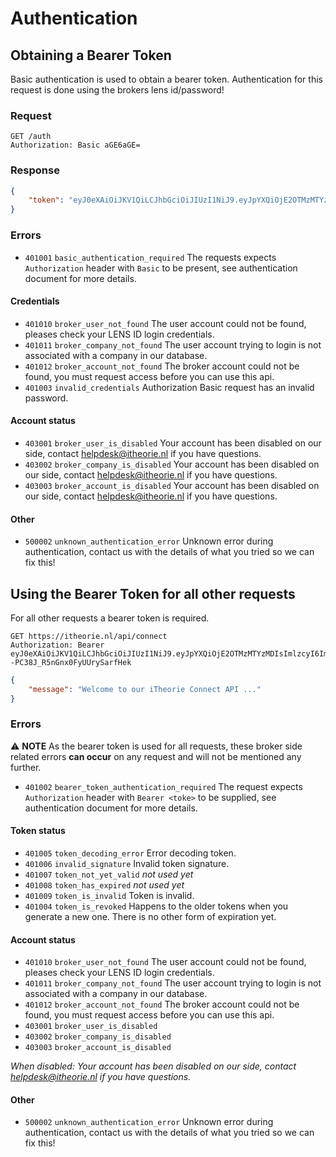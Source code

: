# Authentication

## Obtaining a Bearer Token
Basic authentication is used to obtain a bearer token.
Authentication for this request is done using the brokers lens id/password!

### Request
```http
GET /auth
Authorization: Basic aGE6aGE=
```

### Response
```json
{
    "token": "eyJ0eXAiOiJKV1QiLCJhbGciOiJIUzI1NiJ9.eyJpYXQiOjE2OTMzMTYzMDIsImlzcyI6Iml0aGVvcmllIiwic3ViIjoiY29ubmVjdC1hcGkiLCJhdWQiOiJCcm9rZXIgVm9vcmJlZWxkIiwicGsiOiI5Zjhka0dubVFXbmZqRkVua3FwczM4azJDMTdjZDI0NWI1OWU0YTcwYjQ1Y2JmMWJhYmQwYzk0MTMzODVjM2Q2ODlhMzZjY2E2OThlOTY1ODczMzM5YyIsInVzZXIiOiIwMUg5MFFaOUQ5WVNOOVo5MFRXQzZSVEZCRSIsImNvbXBhbnkiOiIwMUg5MFBXRVRINDdaVEdKTVA2OTgxUE5KUSIsImFjY291bnQiOiIwMUg5MFE2MzJBNDVFWkpCTldDMURHUFdWUCJ9.nUoDm1rk7Jwg8HL--PC38J_R5nGnx0FyUUrySarfHek"
}
```

### Errors
* `401001` `basic_authentication_required` The requests expects `Authorization` header with `Basic` to be present, see authentication document for more details.

#### Credentials
* `401010` `broker_user_not_found` The user account could not be found, pleases check your LENS ID login credentials.
* `401011` `broker_company_not_found` The user account trying to login is not associated with a company in our database.
* `401012` `broker_account_not_found` The broker account could not be found, you must request access before you can use this api.
* `401003` `invalid_credentials` Authorization Basic request has an invalid password.

#### Account status
* `403001` `broker_user_is_disabled` Your account has been disabled on our side, contact helpdesk@itheorie.nl if you have questions.
* `403002` `broker_company_is_disabled` Your account has been disabled on our side, contact helpdesk@itheorie.nl if you have questions.
* `403003` `broker_account_is_disabled` Your account has been disabled on our side, contact helpdesk@itheorie.nl if you have questions.

#### Other
* `500002` `unknown_authentication_error` Unknown error during authentication, contact us with the details of what you tried so we can fix this!

## Using the Bearer Token for all other requests
For all other requests a bearer token is required.
```http
GET https://itheorie.nl/api/connect
Authorization: Bearer eyJ0eXAiOiJKV1QiLCJhbGciOiJIUzI1NiJ9.eyJpYXQiOjE2OTMzMTYzMDIsImlzcyI6Iml0aGVvcmllIiwic3ViIjoiY29ubmVjdC1hcGkiLCJhdWQiOiJCcm9rZXIgVm9vcmJlZWxkIiwicGsiOiI5Zjhka0dubVFXbmZqRkVua3FwczM4azJDMTdjZDI0NWI1OWU0YTcwYjQ1Y2JmMWJhYmQwYzk0MTMzODVjM2Q2ODlhMzZjY2E2OThlOTY1ODczMzM5YyIsInVzZXIiOiIwMUg5MFFaOUQ5WVNOOVo5MFRXQzZSVEZCRSIsImNvbXBhbnkiOiIwMUg5MFBXRVRINDdaVEdKTVA2OTgxUE5KUSIsImFjY291bnQiOiIwMUg5MFE2MzJBNDVFWkpCTldDMURHUFdWUCJ9.nUoDm1rk7Jwg8HL--PC38J_R5nGnx0FyUUrySarfHek
```
```json
{
    "message": "Welcome to our iTheorie Connect API ..."
}
```

### Errors
:warning: **NOTE** As the bearer token is used for all requests, these broker side related errors **can occur** on any request and will not be mentioned any further.

* `401002` `bearer_token_authentication_required` The request expects `Authorization` header with `Bearer <toke>` to be supplied, see authentication document for more details.

#### Token status
* `401005` `token_decoding_error` Error decoding token.
* `401006` `invalid_signature` Invalid token signature.
* `401007` `token_not_yet_valid` _not used yet_
* `401008` `token_has_expired` _not used yet_
* `401009` `token_is_invalid` Token is invalid.
* `401004` `token_is_revoked` Happens to the older tokens when you generate a new one. There is no other form of expiration yet.

#### Account status
* `401010` `broker_user_not_found` The user account could not be found, pleases check your LENS ID login credentials.
* `401011` `broker_company_not_found` The user account trying to login is not associated with a company in our database.
* `401012` `broker_account_not_found` The broker account could not be found, you must request access before you can use this api.
* `403001` `broker_user_is_disabled`
* `403002` `broker_company_is_disabled`
* `403003` `broker_account_is_disabled`

_When disabled: Your account has been disabled on our side, contact helpdesk@itheorie.nl if you have questions._

#### Other
* `500002` `unknown_authentication_error` Unknown error during authentication, contact us with the details of what you tried so we can fix this!
